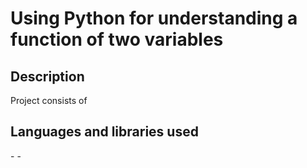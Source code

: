 <h1>Using Python for understanding a function of two variables</h1>

<h2>Description</h2>
Project consists of
<br />


<h2>Languages and libraries used</h2>
- <b></b> 
- <b></b>
